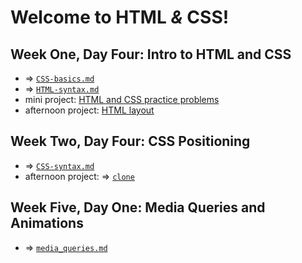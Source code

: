# Welcome to HTML _&_ CSS! 

## Week One, Day Four: Intro to HTML and CSS
- => [`CSS-basics.md`]()
- => [`HTML-syntax.md`]()
- mini project: [HTML and CSS practice problems](https://github.com/DevMountain/HTML-CSS-Practice-Problems)
- afternoon project: [HTML layout](https://github.com/DevMountain/html-layout)

## Week Two, Day Four: CSS Positioning
- => [`CSS-syntax.md`]()
- afternoon project: => [`clone`]()

## Week Five, Day One: Media Queries and Animations
- => [`media_queries.md`]()